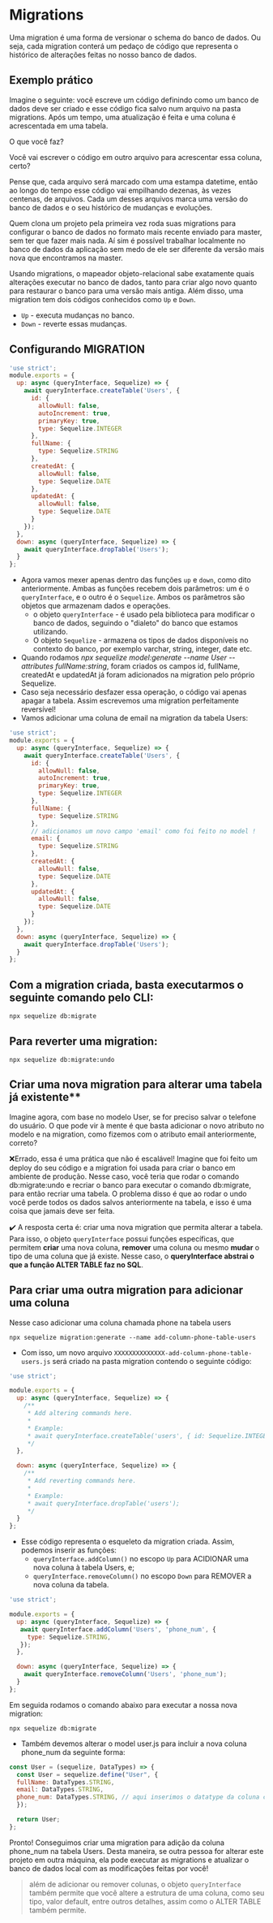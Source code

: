 # Migrations
Uma migration é uma forma de versionar o schema do banco de dados. Ou seja, cada migration conterá um pedaço de código que representa o histórico de alterações feitas no nosso banco de dados.


## Exemplo prático
Imagine o seguinte: você escreve um código definindo como um banco de dados deve ser criado e esse código fica salvo num arquivo na pasta migrations. Após um tempo, uma atualização é feita e uma coluna é acrescentada em uma tabela.

O que você faz?

Você vai escrever o código em outro arquivo para acrescentar essa coluna, certo? 

Pense que, cada arquivo será marcado com uma estampa datetime, então ao longo do tempo esse código vai empilhando dezenas, às vezes centenas, de arquivos. Cada um desses arquivos marca uma versão do banco de dados e o seu histórico de mudanças e evoluções.

Quem clona um projeto pela primeira vez roda suas migrations para configurar o banco de dados no formato mais recente enviado para master, sem ter que fazer mais nada. Aí sim é possível trabalhar localmente no banco de dados da aplicação sem medo de ele ser diferente da versão mais nova que encontramos na master.

Usando migrations, o mapeador objeto-relacional sabe exatamente quais alterações executar no banco de dados, tanto para criar algo novo quanto para restaurar o banco para uma versão mais antiga. Além disso, uma migration tem dois códigos conhecidos como `Up` e `Down`.
- `Up` - executa mudanças no banco.
- `Down` - reverte essas mudanças.


## Configurando MIGRATION
```js
'use strict';
module.exports = {
  up: async (queryInterface, Sequelize) => {
    await queryInterface.createTable('Users', {
      id: {
        allowNull: false,
        autoIncrement: true,
        primaryKey: true,
        type: Sequelize.INTEGER
      },
      fullName: {
        type: Sequelize.STRING
      },
      createdAt: {
        allowNull: false,
        type: Sequelize.DATE
      },
      updatedAt: {
        allowNull: false,
        type: Sequelize.DATE
      }
    });
  },
  down: async (queryInterface, Sequelize) => {
    await queryInterface.dropTable('Users');
  }
};
```

- Agora vamos mexer apenas dentro das funções `up` e `down`, como dito anteriormente. Ambas as funções recebem dois parâmetros: um é o `queryInterface`, e o outro é o `Sequelize`. Ambos os parâmetros são objetos que armazenam dados e operações. 
  - o objeto `queryInterface` - é usado pela biblioteca para modificar o banco de dados, seguindo o "dialeto" do banco que estamos utilizando.
  - O objeto `Sequelize` - armazena os tipos de dados disponíveis no contexto do banco, por exemplo varchar, string, integer, date etc.
- Quando rodamos *npx sequelize model:generate --name User --attributes fullName:string*, foram criados os campos id, fullName, createdAt e updatedAt já foram adicionados na migration pelo próprio Sequelize.
- Caso seja necessário desfazer essa operação, o código vai apenas apagar a tabela. Assim escrevemos uma migration perfeitamente reversível!
- Vamos adicionar uma coluna de email na migration da tabela Users:
```js
'use strict';
module.exports = {
  up: async (queryInterface, Sequelize) => {
    await queryInterface.createTable('Users', {
      id: {
        allowNull: false,
        autoIncrement: true, 
        primaryKey: true,
        type: Sequelize.INTEGER
      },
      fullName: {
        type: Sequelize.STRING
      },
      // adicionamos um novo campo 'email' como foi feito no model !
      email: {
        type: Sequelize.STRING
      },
      createdAt: {
        allowNull: false,
        type: Sequelize.DATE
      },
      updatedAt: {
        allowNull: false,
        type: Sequelize.DATE
      }
    });
  },
  down: async (queryInterface, Sequelize) => {
    await queryInterface.dropTable('Users');
  }
};
```

## Com a migration criada, basta executarmos o seguinte comando pelo CLI:
```
npx sequelize db:migrate
```

## Para reverter uma migration:
```
npx sequelize db:migrate:undo
```


## Criar uma nova migration para alterar uma tabela já existente**
Imagine agora, com base no modelo User, se for preciso salvar o telefone do usuário. O que pode vir à mente é que basta adicionar o novo atributo no modelo e na migration, como fizemos com o atributo email anteriormente, correto?

❌Errado, essa é uma prática que não é escalável! Imagine que foi feito um deploy do seu código e a migration foi usada para criar o banco em ambiente de produção. Nesse caso, você teria que rodar o comando db:migrate:undo e recriar o banco para executar o comando db:migrate, para então recriar uma tabela. O problema disso é que ao rodar o undo você perde todos os dados salvos anteriormente na tabela, e isso é uma coisa que jamais deve ser feita. 

✔️ A resposta certa é: criar uma nova migration que permita alterar a tabela. Para isso, o objeto `queryInterface` possui funções específicas, que permitem **criar** uma nova coluna, **remover** uma coluna ou mesmo **mudar** o tipo de uma coluna que já existe. Nesse caso, o **queryInterface abstrai o que a função ALTER TABLE faz no SQL**.


## Para criar uma outra migration para adicionar uma coluna
Nesse caso adicionar uma coluna chamada phone na tabela users
```
npx sequelize migration:generate --name add-column-phone-table-users
```

- Com isso, um novo arquivo `XXXXXXXXXXXXXX-add-column-phone-table-users.js` será criado na pasta migration contendo o seguinte código:
```js
'use strict';

module.exports = {
  up: async (queryInterface, Sequelize) => {
    /**
     * Add altering commands here.
     *
     * Example:
     * await queryInterface.createTable('users', { id: Sequelize.INTEGER });
     */
  },

  down: async (queryInterface, Sequelize) => {
    /**
     * Add reverting commands here.
     *
     * Example:
     * await queryInterface.dropTable('users');
     */
  }
};
```

- Esse código representa o esqueleto da migration criada. Assim, podemos inserir as funções:
  -  `queryInterface.addColumn()` no escopo `Up` para ACIDIONAR uma nova coluna à tabela Users, e;
  -  `queryInterface.removeColumn()` no escopo `Down` para REMOVER a nova coluna da tabela.
```js
'use strict';

module.exports = {
  up: async (queryInterface, Sequelize) => {
   await queryInterface.addColumn('Users', 'phone_num', {
     type: Sequelize.STRING,
   });
  },

  down: async (queryInterface, Sequelize) => {
    await queryInterface.removeColumn('Users', 'phone_num');
  }
};
```

Em seguida rodamos o comando abaixo para executar a nossa nova migration:
```
npx sequelize db:migrate
```

- Também devemos alterar o model user.js para incluir a nova coluna phone_num da seguinte forma:
```js
const User = (sequelize, DataTypes) => {
  const User = sequelize.define("User", {
  fullName: DataTypes.STRING,
  email: DataTypes.STRING,
  phone_num: DataTypes.STRING, // aqui inserimos o datatype da coluna criada
  });

  return User;
};
```

Pronto! Conseguimos criar uma migration para adição da coluna phone_num na tabela Users. Desta maneira, se outra pessoa for alterar este projeto em outra máquina, ela pode executar as migrations e atualizar o banco de dados local com as modificações feitas por você!

> além de adicionar ou remover colunas, o objeto `queryInterface` também permite que você altere a estrutura de uma coluna, como seu tipo, valor default, entre outros detalhes, assim como o ALTER TABLE também permite.
